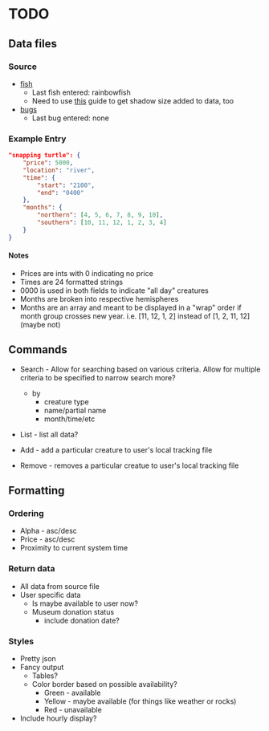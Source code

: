 # TODO

## Data files

### Source

* [fish](https://www.ign.com/wikis/animal-crossing-new-horizons/Fish_Guide:_Fish_List,_Sell_Price,_and_Fishing_Tips#Killifish)
  * Last fish entered: rainbowfish
  * Need to use [this](https://www.polygon.com/animal-crossing-new-horizons-switch-acnh-guide/2020/3/23/21190775/fish-locations-times-month-day-list-critterpedia) guide to get shadow size added to data, too
* [bugs](https://www.ign.com/wikis/animal-crossing-new-horizons/Bug_Guide:_Bugs_List,_Sell_Price,_and_Bug_Catching_Tips#Bugs_Available_By_Month)
  * Last bug entered: none


### Example Entry

```json
"snapping turtle": {
    "price": 5000,
    "location": "river",
    "time": {
        "start": "2100",
        "end": "0400"
    },
    "months": {
        "northern": [4, 5, 6, 7, 8, 9, 10],
        "southern": [10, 11, 12, 1, 2, 3, 4]
    }
}
```

#### Notes

* Prices are ints with 0 indicating no price
* Times are 24 formatted strings
* 0000 is used in both fields to indicate "all day" creatures
* Months are broken into respective hemispheres
* Months are an array and meant to be displayed in a "wrap" order if month group crosses new year. i.e. [11, 12, 1, 2] instead of [1, 2, 11, 12] (maybe not)

## Commands

* Search - Allow for searching based on various criteria. Allow for multiple criteria to be specified to narrow search more?
  * by
    * creature type
    * name/partial name
    * month/time/etc

* List - list all data?

* Add - add a particular creature to user's local tracking file
* Remove - removes a particular creatue to user's local tracking file

## Formatting

### Ordering

* Alpha - asc/desc
* Price - asc/desc
* Proximity to current system time

### Return data

* All data from source file
* User specific data
  * Is maybe available to user now?
  * Museum donation status
    * include donation date?

### Styles

* Pretty json
* Fancy output
  * Tables?
  * Color border based on possible availability?
    * Green - available
    * Yellow - maybe available (for things like weather or rocks)
    * Red - unavailable
* Include hourly display?

